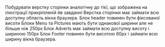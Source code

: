Побудувати верстку сторінки аналогічну до тієї, що зображена на ілюстрації прикріпленій йв завданні
Верстка сторінки має займати всю доступну область вікна браузера.
Блок header повинен бути фіксованої висоти
Блоки Menu та Pictures мають бути однакової ширини але не більше ніж 250px
Блок Adverts має займати всю  доступну висоту  і шириною 150px
Блок Footer  повинен бути висотою 80px і займати всю ширину вікна браузера.
